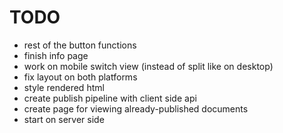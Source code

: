 # TODO

- rest of the button functions
- finish info page
- work on mobile switch view (instead of split like on desktop)
- fix layout on both platforms
- style rendered html
- create publish pipeline with client side api
- create page for viewing already-published documents
- start on server side